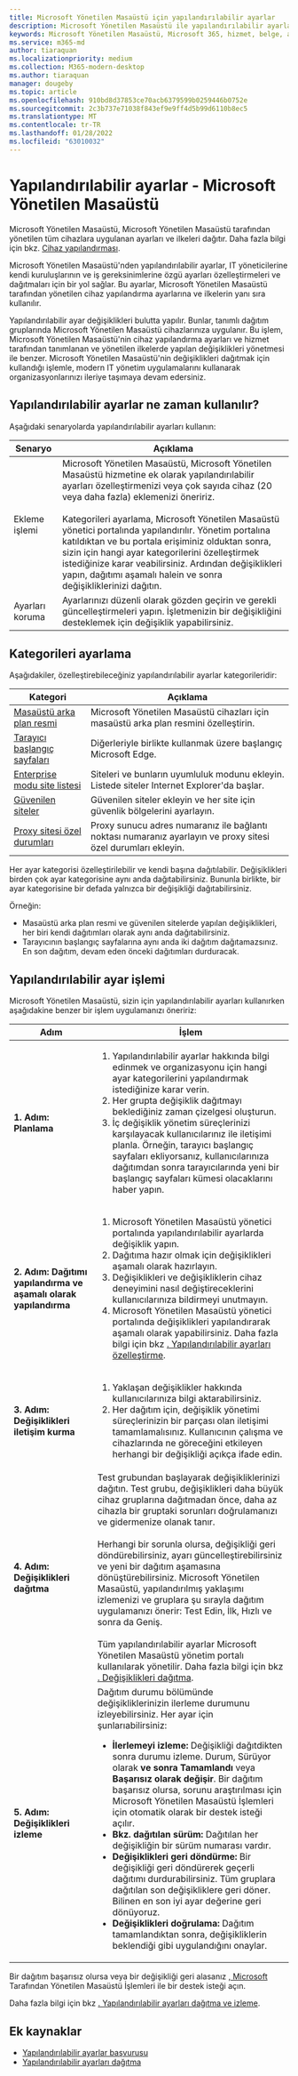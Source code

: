 ```yaml
---
title: Microsoft Yönetilen Masaüstü için yapılandırılabilir ayarlar
description: Microsoft Yönetilen Masaüstü ile yapılandırılabilir ayarlar hakkında bilgi
keywords: Microsoft Yönetilen Masaüstü, Microsoft 365, hizmet, belge, ayarlar, yapılandırılabilir ayarlar
ms.service: m365-md
author: tiaraquan
ms.localizationpriority: medium
ms.collection: M365-modern-desktop
ms.author: tiaraquan
manager: dougeby
ms.topic: article
ms.openlocfilehash: 910bd8d37853ce70acb6379599b0259446b0752e
ms.sourcegitcommit: 2c3b737e71038f843ef9e9ff4d5b99d6110b8ec5
ms.translationtype: MT
ms.contentlocale: tr-TR
ms.lasthandoff: 01/28/2022
ms.locfileid: "63010032"
---
```

# <a name="configurable-settings---microsoft-managed-desktop"></a>Yapılandırılabilir ayarlar - Microsoft Yönetilen Masaüstü

Microsoft Yönetilen Masaüstü, Microsoft Yönetilen Masaüstü tarafından yönetilen tüm cihazlara uygulanan ayarları ve ilkeleri dağıtır. Daha fazla bilgi için bkz. [Cihaz yapılandırması](../service-description/device-policies.md).

Microsoft Yönetilen Masaüstü'nden yapılandırılabilir ayarlar, IT yöneticilerine kendi kuruluşlarının ve iş gereksinimlerine özgü ayarları özelleştirmeleri ve dağıtmaları için bir yol sağlar. Bu ayarlar, Microsoft Yönetilen Masaüstü tarafından yönetilen cihaz yapılandırma ayarlarına ve ilkelerin yanı sıra kullanılır.  

Yapılandırılabilir ayar değişiklikleri bulutta yapılır. Bunlar, tanımlı dağıtım gruplarında Microsoft Yönetilen Masaüstü cihazlarınıza uygulanır. Bu işlem, Microsoft Yönetilen Masaüstü'nin cihaz yapılandırma ayarları ve hizmet tarafından tanımlanan ve yönetilen ilkelerde yapılan değişiklikleri yönetmesi ile benzer. Microsoft Yönetilen Masaüstü'nin değişiklikleri dağıtmak için kullandığı işlemle, modern IT yönetim uygulamalarını kullanarak organizasyonlarınızı ileriye taşımaya devam edersiniz.

## <a name="when-to-use-configurable-settings"></a>Yapılandırılabilir ayarlar ne zaman kullanılır?

Aşağıdaki senaryolarda yapılandırılabilir ayarları kullanın:

| Senaryo | Açıklama |
| ------ | ------ |
| Ekleme işlemi | Microsoft Yönetilen Masaüstü, Microsoft Yönetilen Masaüstü hizmetine ek olarak yapılandırılabilir ayarları özelleştirmenizi veya çok sayıda cihaz (20 veya daha fazla) eklemenizi öneririz. <br><br>Kategorileri ayarlama, Microsoft Yönetilen Masaüstü yönetici portalında yapılandırılır. Yönetim portalına katıldıktan ve bu portala erişiminiz olduktan sonra, sizin için hangi ayar kategorilerini özelleştirmek istediğinize karar veabilirsiniz. Ardından değişiklikleri yapın, dağıtımı aşamalı halein ve sonra değişikliklerinizi dağıtın. |
| Ayarları koruma | Ayarlarınızı düzenli olarak gözden geçirin ve gerekli güncelleştirmeleri yapın. İşletmenizin bir değişikliğini desteklemek için değişiklik yapabilirsiniz. |

## <a name="setting-categories"></a>Kategorileri ayarlama

Aşağıdakiler, özelleştirebileceğiniz yapılandırılabilir ayarlar kategorileridir:

| Kategori | Açıklama |
| ------ | ------ |
| [Masaüstü arka plan resmi](config-setting-ref.md#desktop-background-picture) | Microsoft Yönetilen Masaüstü cihazları için masaüstü arka plan resmini özelleştirin. |
| [Tarayıcı başlangıç sayfaları](config-setting-ref.md#browser-start-pages) | Diğerleriyle birlikte kullanmak üzere başlangıç Microsoft Edge. |
| [Enterprise modu site listesi](config-setting-ref.md#enterprise-mode-site-list-location) | Siteleri ve bunların uyumluluk modunu ekleyin. Listede siteler Internet Explorer'da başlar. |
| [Güvenilen siteler](config-setting-ref.md#trusted-sites) | Güvenilen siteler ekleyin ve her site için güvenlik bölgelerini ayarlayın. |
| [Proxy sitesi özel durumları](config-setting-ref.md#proxy) | Proxy sunucu adres numaranız ile bağlantı noktası numaranız ayarlayın ve proxy sitesi özel durumları ekleyin. |

Her ayar kategorisi özelleştirilebilir ve kendi başına dağıtılabilir. Değişiklikleri birden çok ayar kategorisine aynı anda dağıtabilirsiniz. Bununla birlikte, bir ayar kategorisine bir defada yalnızca bir değişikliği dağıtabilirsiniz.

Örneğin:

- Masaüstü arka plan resmi ve güvenilen sitelerde yapılan değişiklikleri, her biri kendi dağıtımları olarak aynı anda dağıtabilirsiniz.
- Tarayıcının başlangıç sayfalarına aynı anda iki dağıtım dağıtamazsınız. En son dağıtım, devam eden önceki dağıtımları durduracak.

## <a name="configurable-setting-process"></a>Yapılandırılabilir ayar işlemi

Microsoft Yönetilen Masaüstü, sizin için yapılandırılabilir ayarları kullanırken aşağıdakine benzer bir işlem uygulamanızı öneririz:

| Adım  | İşlem |
| ------ | ------ |
| **1. Adım: Planlama** | <ol type="1"><li>Yapılandırılabilir ayarlar hakkında bilgi edinmek ve organizasyonu için hangi ayar kategorilerini yapılandırmak istediğinize karar verin.</li> <li>Her grupta değişiklik dağıtmayı beklediğiniz zaman çizelgesi oluşturun.</li> <li>İç değişiklik yönetim süreçlerinizi karşılayacak kullanıcılarınız ile iletişimi planla. Örneğin, tarayıcı başlangıç sayfaları ekliyorsanız, kullanıcılarınıza dağıtımdan sonra tarayıcılarında yeni bir başlangıç sayfaları kümesi olacaklarını haber yapın.</li></ol> |
| **2. Adım: Dağıtımı yapılandırma ve aşamalı olarak yapılandırma** | <ol type="1"><li>Microsoft Yönetilen Masaüstü yönetici portalında yapılandırılabilir ayarlarda değişiklik yapın.</li><li>Dağıtıma hazır olmak için değişiklikleri aşamalı olarak hazırlayın.</li> <li>Değişiklikleri ve değişikliklerin cihaz deneyimini nasıl değiştireceklerini kullanıcılarınıza bildirmeyi unutmayın.</li><li>Microsoft Yönetilen Masaüstü yönetici portalında değişiklikleri yapılandırarak aşamalı olarak yapabilirsiniz. Daha fazla bilgi için bkz [. Yapılandırılabilir ayarları özelleştirme](config-setting-ref.md).</li></ol>|
| **3. Adım: Değişiklikleri iletişim kurma** | <ol type="1"><li>Yaklaşan değişiklikler hakkında kullanıcılarınıza bilgi aktarabilirsiniz.</li> <li>Her dağıtım için, değişiklik yönetimi süreçlerinizin bir parçası olan iletişimi tamamlamalısınız. Kullanıcının çalışma ve cihazlarında ne göreceğini etkileyen herhangi bir değişikliği açıkça ifade edin.</li></ol> |
| **4. Adım: Değişiklikleri dağıtma** | Test grubundan başlayarak değişikliklerinizi dağıtın. Test grubu, değişiklikleri daha büyük cihaz gruplarına dağıtmadan önce, daha az cihazla bir gruptaki sorunları doğrulamanızı ve gidermenize olanak tanır. <br><br>Herhangi bir sorunla olursa, değişikliği geri döndürebilirsiniz, ayarı güncelleştirebilirsiniz ve yeni bir dağıtım aşamasına dönüştürebilirsiniz. Microsoft Yönetilen Masaüstü, yapılandırılmış yaklaşımı izlemenizi ve gruplara şu sırayla dağıtım uygulamanızı önerir: Test Edin, İlk, Hızlı ve sonra da Geniş. <br><br>Tüm yapılandırılabilir ayarlar Microsoft Yönetilen Masaüstü yönetim portalı kullanılarak yönetilir. Daha fazla bilgi için bkz [. Değişiklikleri dağıtma](config-setting-deploy.md). |
| **5. Adım: Değişiklikleri izleme** | Dağıtım durumu bölümünde değişikliklerinizin ilerleme durumunu izleyebilirsiniz. Her ayar için şunlarıabilirsiniz: <ul><li>**İlerlemeyi izleme:**  Değişikliği dağıtdikten sonra durumu izleme. Durum, Sürüyor olarak **ve sonra Tamamlandı** veya **Başarısız olarak** **değişir**. Bir dağıtım başarısız olursa, sorunu araştırılması için Microsoft Yönetilen Masaüstü İşlemleri için otomatik olarak bir destek isteği açılır.</li> <li>**Bkz. dağıtılan sürüm:** Dağıtılan her değişikliğin bir sürüm numarası vardır.</li><li>**Değişiklikleri geri döndürme:** Bir değişikliği geri döndürerek geçerli dağıtımı durdurabilirsiniz. Tüm gruplara dağıtılan son değişikliklere geri döner. Bilinen en son iyi ayar değerine geri dönüyoruz.</li><li>**Değişiklikleri doğrulama:** Dağıtım tamamlandıktan sonra, değişikliklerin beklendiği gibi uygulandığını onaylar.</li></ul> |

Bir dağıtım başarısız olursa veya bir değişikliği geri alasanız [, Microsoft](admin-support.md) Tarafından Yönetilen Masaüstü İşlemleri ile bir destek isteği açın.

Daha fazla bilgi için bkz [. Yapılandırılabilir ayarları dağıtma ve izleme](config-setting-deploy.md).

## <a name="additional-resources"></a>Ek kaynaklar

- [Yapılandırılabilir ayarlar başvurusu](config-setting-ref.md)
- [Yapılandırılabilir ayarları dağıtma](config-setting-deploy.md)
